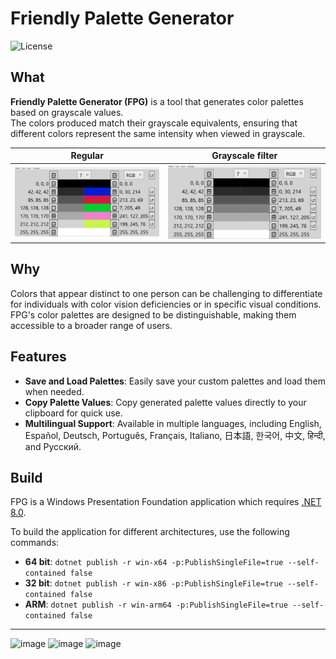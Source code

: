 ﻿
# Friendly Palette Generator

![License](https://img.shields.io/badge/License-GPLv3-blue.svg)

## What

**Friendly Palette Generator (FPG)** is a tool that generates color palettes based on grayscale values.<br>
The colors produced match their grayscale equivalents, ensuring that different colors represent the same intensity when viewed in grayscale.

| Regular       | Grayscale filter    |
|---------------------|---------------------|
| ![Regular](.github/FPG-screenshot.png) | ![Grayscale](.github/FPG-screenshot-grayscale.png) |

## Why

Colors that appear distinct to one person can be challenging to differentiate for individuals with color vision deficiencies or in specific visual conditions.<br>
FPG's color palettes are designed to be distinguishable, making them accessible to a broader range of users.

## Features

- **Save and Load Palettes**: Easily save your custom palettes and load them when needed.
- **Copy Palette Values**: Copy generated palette values directly to your clipboard for quick use.
- **Multilingual Support**: Available in multiple languages, including English, Español, Deutsch, Português, Français, Italiano, 日本語, 한국어, 中文, हिन्दी, and Русский.

## Build

FPG is a Windows Presentation Foundation application which requires [.NET 8.0](https://dotnet.microsoft.com/en-us/download/dotnet/8.0).

To build the application for different architectures, use the following commands:
- **64 bit**: `dotnet publish -r win-x64 -p:PublishSingleFile=true --self-contained false`
- **32 bit**: `dotnet publish -r win-x86 -p:PublishSingleFile=true --self-contained false`
- **ARM**: `dotnet publish -r win-arm64 -p:PublishSingleFile=true --self-contained false`

---

![image](https://img.shields.io/badge/.NET-512BD4?style=for-the-badge&logo=dotnet&logoColor=white)
![image](https://img.shields.io/badge/C%23-239120?style=for-the-badge&logo=csharp&logoColor=white)
![image](https://img.shields.io/badge/Visual_Studio-5C2D91?style=for-the-badge&logo=visual%20studio&logoColor=white)
